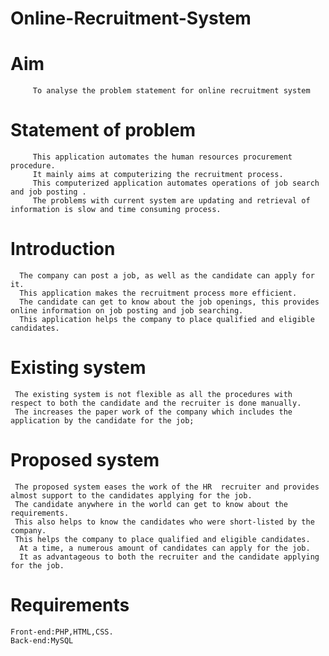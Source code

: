 # Online-Recruitment-System
# Aim
         To analyse the problem statement for online recruitment system 
# Statement of problem
         This application automates the human resources procurement procedure. 
         It mainly aims at computerizing the recruitment process. 
         This computerized application automates operations of job search and job posting . 
         The problems with current system are updating and retrieval of information is slow and time consuming process. 
# Introduction
      The company can post a job, as well as the candidate can apply for it. 
      This application makes the recruitment process more efficient.
      The candidate can get to know about the job openings, this provides online information on job posting and job searching. 
      This application helps the company to place qualified and eligible candidates.
# Existing system
     The existing system is not flexible as all the procedures with respect to both the candidate and the recruiter is done manually. 
     The increases the paper work of the company which includes the application by the candidate for the job; 
# Proposed system
     The proposed system eases the work of the HR  recruiter and provides almost support to the candidates applying for the job. 
     The candidate anywhere in the world can get to know about the requirements.
     This also helps to know the candidates who were short-listed by the company. 
     This helps the company to place qualified and eligible candidates. 
      At a time, a numerous amount of candidates can apply for the job.
      It as advantageous to both the recruiter and the candidate applying for the job.  
# Requirements
    Front-end:PHP,HTML,CSS.
    Back-end:MySQL
